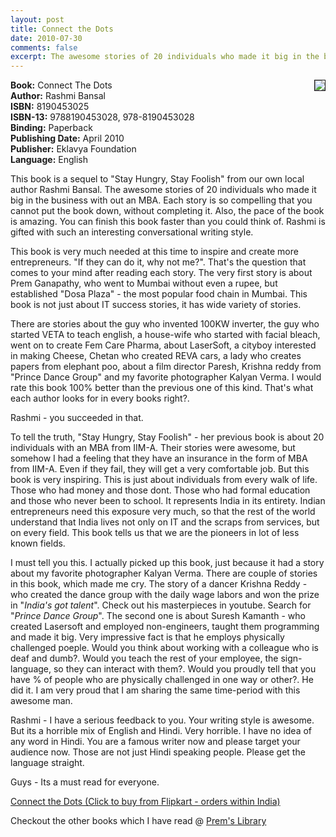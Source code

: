 ```yaml
---
layout: post
title: Connect the Dots
date: 2010-07-30
comments: false
excerpt: The awesome stories of 20 individuals who made it big in the business with out an MBA. Each story is so compelling that you cannot put the book down, without completing it. Also, the pace of the book is amazing. You can finish this book faster than you could think of. Rashmi is gifted with such an interesting conversational writing style.
---
```


<img style="clear: right; float: right; margin-bottom: 1em; margin-left: 1em;" 
src="{{site.url}}/img/connect-the-dots-rashmi-bansal.jpg" border="1" />  

**Book:** Connect The Dots  
**Author:** Rashmi Bansal   
**ISBN:** 8190453025   
**ISBN-13:** 9788190453028, 978-8190453028   
**Binding:** Paperback   
**Publishing Date:** April 2010   
**Publisher:** Eklavya Foundation   
**Language:** English   
  
This book is a sequel to "Stay Hungry, Stay Foolish" from our own local author Rashmi Bansal. The awesome stories of 20 individuals who made it big in the business with out an MBA. Each story is so compelling that you cannot put the book down, without completing it. Also, the pace of the book is amazing. You can finish this book faster than you could think of. Rashmi is gifted with such an interesting conversational writing style.  
  
This book is very much needed at this time to inspire and create more entrepreneurs. "If they can do it, why not me?". That's the question that comes to your mind after reading each story. The very first story is about Prem Ganapathy, who went to Mumbai without even a rupee, but established "Dosa Plaza" - the most popular food chain in Mumbai. This book is not just about IT success stories, it has wide variety of stories.   
  
There are stories about the guy who invented 100KW inverter, the guy who started VETA to teach english, a house-wife who started with facial bleach, went on to create Fem Care Pharma, about LaserSoft, a cityboy interested in making Cheese, Chetan who created REVA cars, a lady who creates papers from elephant poo, about a film director Paresh, Krishna reddy from "Prince Dance Group" and my favorite photographer Kalyan Verma. I would rate this book 100% better than the previous one of this kind. That's what each author looks for in every books right?.  
  
Rashmi - you succeeded in that.  
  
To tell the truth, "Stay Hungry, Stay Foolish" - her previous book is about 20 individuals with an MBA from IIM-A. Their stories were awesome, but somehow I had a feeling that they have an insurance in the form of MBA from IIM-A. Even if they fail, they will get a very comfortable job. But this book is very inspiring. This is just about individuals from every walk of life. Those who had money and those dont. Those who had formal education and those who never been to school. It represents India in its entirety. Indian entrepreneurs need this exposure very much, so that the rest of the world understand that India lives not only on IT and the scraps from services, but on every field. This book tells us that we are the pioneers in lot of less known fields.  
  
I must tell you this. I actually picked up this book, just because it had a story about my favorite photographer Kalyan Verma. There are couple of stories in this book, which made me cry. The story of a dancer Krishna Reddy - who created the dance group with the daily wage labors and won the prize in "*India's got talent*". Check out his masterpieces in youtube. Search for "*Prince Dance Group*". The second one is about Suresh Kamanth - who created Lasersoft and employed non-engineers, taught them programming and made it big. Very impressive fact is that he employs physically challenged poeple. Would you think about working with a colleague who is deaf and dumb?. Would you teach the rest of your employee, the sign-language, so they can interact with them?. Would you proudly tell that you have % of people who are physically challenged in one way or other?. He did it. I am very proud that I am sharing the same time-period with this awesome man.  
  
Rashmi - I have a serious feedback to you. Your writing style is awesome. But its a horrible mix of English and Hindi. Very horrible. I have no idea of any word in Hindi. You are a famous writer now and please target your audience now. Those are not just Hindi speaking people. Please get the language straight.  
  
Guys - Its a must read for everyone.  
  
[Connect the Dots (Click to buy from Flipkart - orders within India)](http://www.flipkart.com/connect-dots-rashmi-bansal-book-8190453025?affid=INPremkblo)  

Checkout the other books which I have read @ [Prem's Library](http://books.smileprem.com/)  

